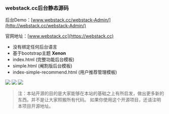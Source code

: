 ### webstack.cc后台静态源码

后台Demo：[www.webstack.cc/webstack-Admin/](http://webstack.cc/webstack-Admin/)

官网地址：[www.webstack.cc](https://webstack.cc)

- 没有绑定任何后台语言
- 基于bootstrap主题 **Xenon**
- index.html (完整功能后台模板)
- simple.html (阉割版后台模板)
- index-simple-recommend.html (用户推荐管理模板)

![](http://7xnb6x.com1.z0.glb.clouddn.com/webstack-06-production2.png)
![](http://7xnb6x.com1.z0.glb.clouddn.com/webstack-08-design2.png)
![](http://7xnb6x.com1.z0.glb.clouddn.com/webstack-09-design3.png)
> 注：本站开源的目的是大家能够在本站的基础之上有所启发，做出更多新的东西。并不是让大家照搬所有代码。
> 如果你使用这个开源项目，还请注明本项目开源地址。


